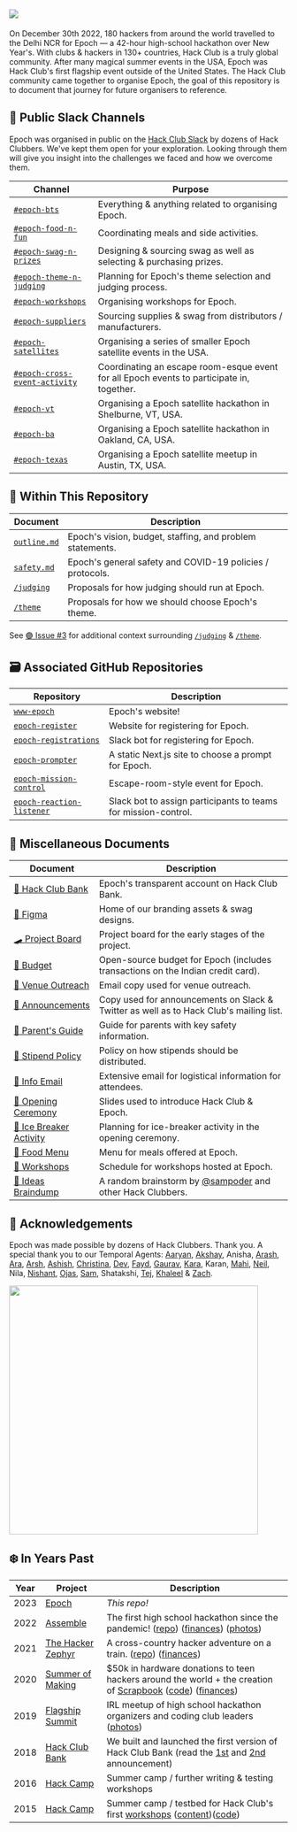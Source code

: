 <h1> <img src="https://user-images.githubusercontent.com/39828164/212313492-3a6be907-bea6-4056-816e-3da020a5dc31.jpg" /> </h1>

On December 30th 2022, 180 hackers from around the world travelled to the Delhi NCR for Epoch — a 42-hour high-school hackathon over New Year's. With clubs & hackers in 130+ countries, Hack Club is a truly global community. After many magical summer events in the USA, Epoch was Hack Club's first flagship event outside of the United States. The Hack Club community came together to organise Epoch, the goal of this repository is to document that journey for future organisers to reference.

## 💬 Public Slack Channels

Epoch was organised in public on the [Hack Club Slack](https://hackclub.com/slack) by dozens of Hack Clubbers. We've kept them open for your exploration. Looking through them will give you insight into the challenges we faced and how we overcome them. 

| Channel | Purpose |
| ------- | ------- |
| [`#epoch-bts`](https://hackclub.slack.com/archives/C044HSLSU06) | Everything & anything related to organising Epoch. |
| [`#epoch-food-n-fun`](https://hackclub.slack.com/archives/C048947LXHD) | Coordinating meals and side activities. |
| [`#epoch-swag-n-prizes`](https://hackclub.slack.com/archives/C048S4EMQE8) | Designing & sourcing swag as well as selecting & purchasing prizes. |
| [`#epoch-theme-n-judging`](https://hackclub.slack.com/archives/C048S4F1C9J) | Planning for Epoch's theme selection and judging process. |
| [`#epoch-workshops`](https://hackclub.slack.com/archives/C048PL8PRLJ) | Organising workshops for Epoch. |
| [`#epoch-suppliers`](https://hackclub.slack.com/archives/C04EMQG47B5) | Sourcing supplies & swag from distributors / manufacturers. |
| [`#epoch-satellites`](https://hackclub.slack.com/archives/C04BQJ3PXNW) | Organising a series of smaller Epoch satellite events in the USA. |
| [`#epoch-cross-event-activity`](https://hackclub.slack.com/archives/C04G5EMGERF) | Coordinating an escape room-esque event for all Epoch events to participate in, together. |
| [`#epoch-vt`](https://hackclub.slack.com/archives/C04BX4F6HGE) | Organising a Epoch satellite hackathon in Shelburne, VT, USA. |
| [`#epoch-ba`](https://hackclub.slack.com/archives/C04AKL9UKEY) | Organising a Epoch satellite hackathon in Oakland, CA, USA. |
| [`#epoch-texas`](https://hackclub.slack.com/archives/C04CGDDLC72) | Organising a Epoch satellite meetup in Austin, TX, USA. |

## 📌 Within This Repository

| Document | Description |
| ------- | ------- |
| [`outline.md`](/outline.md) | Epoch's vision, budget, staffing, and problem statements. |
| [`safety.md`](/safety.md)  | Epoch's general safety and COVID-19 policies / protocols. |
| [`/judging`](/judging) | Proposals for how judging should run at Epoch. |
| [`/theme`](/theme) | Proposals for how we should choose Epoch's theme. |

See [🟣 Issue #3](https://github.com/hackclub/epoch/issues/3) for additional context surrounding [`/judging`](/judging) & [`/theme`](/theme).

## 🗃️ Associated GitHub Repositories

| Repository | Description |
| ------- | ------- |
| [`www-epoch`](https://github.com/hackclub/www-epoch) | Epoch's website! |
| [`epoch-register`](https://github.com/hackclub/epoch-register)  | Website for registering for Epoch. |
| [`epoch-registrations`](https://github.com/hackclub/epoch-registrations)  | Slack bot for registering for Epoch. |
| [`epoch-prompter`](https://github.com/hackclub/epoch-prompter) | A static Next.js site to choose a prompt for Epoch. |
| [`epoch-mission-control`](https://github.com/hackclub/epoch-mission-control) | Escape-room-style event for Epoch. |
| [`epoch-reaction-listener`](https://github.com/hackclub/epoch-reaction-listener) | Slack bot to assign participants to teams for mission-control. |

## 📃 Miscellaneous Documents

| Document | Description |
| ------- | ------- |
| [🏦 Hack Club Bank](https://bank.hackclub.com/epoch) | Epoch's transparent account on Hack Club Bank. |
| [🎨 Figma](https://www.figma.com/file/jW5fmzrwUF4d6NZ2fHLRH9/Epoch?t=OISTk8mnHvlRwRpm-6) | Home of our branding assets & swag designs. |
| [🛹 Project Board](https://github.com/orgs/hackclub/projects/16) | Project board for the early stages of the project. |
| [🔢 Budget](https://docs.google.com/spreadsheets/d/1G-ukyf7spB8bfO9Mqnt8ks9swVIojfriPt1P4pEyWw4/edit?usp=sharing) | Open-source budget for Epoch (includes transactions on the Indian credit card). |
| [📃 Venue Outreach](https://docs.google.com/document/d/1OyN7rPeg5BE-lFz1G2p_Y0eLViYmgk-UaQ6vZvBN6Zo/edit?usp=sharing) | Email copy used for venue outreach. |
| [📃 Announcements](https://docs.google.com/document/d/1iDvmGILL0mb3I3r8DXbv9bhZ_ZjCVX7VsZwBEnpe7oQ/edit?usp=sharing) | Copy used for announcements on Slack & Twitter as well as to Hack Club's mailing list. |
| [📕 Parent's Guide](https://cloud-o944bwtfx-hack-club-bot.vercel.app/0a_parent_s_guide_to_epoch.pdf) | Guide for parents with key safety information. |
| [📃 Stipend Policy](https://docs.google.com/document/d/12uwVfoZG2AlfNkoSrzoIFcFAFfd179Qh2g-LSb4nG7Q/edit?usp=sharing) | Policy on how stipends should be distributed. |
| [📃 Info Email](https://docs.google.com/document/d/16k7oVQWzPIfnZbgzsTVHQytLhBBRKy6blP8y5lUTFvA/edit?usp=sharing) | Extensive email for logistical information for attendees. |
| [🎤 Opening Ceremony](https://cloud-f0hrhf8jz-hack-club-bot.vercel.app/0epoch_-_opening_ceremony.pdf) | Slides used to introduce Hack Club & Epoch. |
| [📃 Ice Breaker Activity](https://docs.google.com/document/d/1OjOJSO1UivsyRrd-4JwlujfhphFSD74Dr58KjLxbswo/edit?usp=sharing) | Planning for ice-breaker activity in the opening ceremony. |
| [📃 Food Menu](https://docs.google.com/document/d/19FevupqWtS-VegZIvK6CJYvfPIs5e84k6ooyjfkiVyU/edit?usp=sharing) | Menu for meals offered at Epoch. |
| [📃 Workshops](https://docs.google.com/document/d/1767Za1rQsNxqv9BwArpZ3wTSXIKsh75Wwn-tfR7Xt4E/edit) | Schedule for workshops hosted at Epoch. |
| [📃 Ideas Braindump](https://docs.google.com/document/d/1m-2JV8b4kXY3LRH5PC5FOWGPKVsN54WMkOiprX1iISU/edit?usp=sharing) | A random brainstorm by [@sampoder](https://github.com/sampoder) and other Hack Clubbers. |


## 🙏 Acknowledgements

Epoch was made possible by dozens of Hack Clubbers. Thank you. A special thank you to our Temporal Agents: 
[Aaryan](https://github.com/aaryanporwal), [Akshay](https://github.com/akshay-99h), Anisha, [Arash](https://github.com/arashnrim/), [Ara](https://github.com/tregsthedev), [Arsh](https://github.com/arshshrivastavaa), [Ashish](https://github.com/ashishdevo28), [Christina](https://github.com/christinaasquith), [Dev](https://github.com/devenjadhav), [Fayd](https://github.com/faisalsayed10), [Gaurav](https://github.com/yednapg), [Kara](https://github.com/karamassie), Karan, [Mahi](https://github.com/mahi-agarwal), [Neil](https://github.com/neiltheghosh), Nila, [Nishant](https://github.com/Nishant2907), [Ojas](https://github.com/0jas0jas), [Sam](https://github.com/sampoder), Shatakshi, [Tej](https://github.com/tejasag), [Khaleel](https://github.com/khalby786) & [Zach](https://github.com/zachlatta).

<img src="https://user-images.githubusercontent.com/39828164/212359840-ee3c10f6-ffea-41f6-8b11-a8343f4b36e4.jpg" width="450px" />

## ❄️ In Years Past

| Year | Project                                                            | Description                                                                                                                                                                                                                                                                           |
| ---- | ------------------------------------------------------------------ | ------------------------------------------------------------------------------------------------------------------------------------------------------------------------------------------------------------------------------------------------------------------------------------- |
| 2023 | [Epoch](https://epoch.hackclub.com)                          | _This repo!_                                                                                                                                                                                                                                                                          |
| 2022 | [Assemble](https://assemble.hackclub.com)                          | The first high school hackathon since the pandemic! ([repo](https://github.com/hackclub/assemble)) ([finances](https://bank.hackclub.com/assemble)) ([photos](https://hack.af/assemble-photos))                                                                                                                                                                                                                                                                        |
| 2021 | [The Hacker Zephyr](https://github.com/hackclub/the-hacker-zephyr) | A cross-country hacker adventure on a train. ([repo](https://github.com/hackclub/the-hacker-zephyr)) ([finances](https://bank.hackclub.com/zephyr))                                                                                                                                   |
| 2020 | [Summer of Making](https://summer.hackclub.com)                    | $50k in hardware donations to teen hackers around the world + the creation of [Scrapbook](https://scrapbook.hackclub.com) ([code](https://github.com/hackclub/scrapbook)) ([finances](https://bank.hackclub.com/summer-of-making))                                                    |
| 2019 | [Flagship Summit](https://flagship.hackclub.com)                   | IRL meetup of high school hackathon organizers and coding club leaders ([photos](https://photos.google.com/share/AF1QipO3hb2mN-Q16icE-M16d-06uHyXLmvd3Rw6b_f_oosfAX9SnOvnouPOyO79P7pR7Q?key=anphZTNFUERPWXV3YnJQV2VzVVVFMFFVcGRDc3hB))                                                |
| 2018 | [Hack Club Bank](https://hackclub.com/bank/)                       | We built and launched the first version of Hack Club Bank (read the [1st](https://medium.com/hackclub/hack-club-bank-a-bank-for-student-hackers-e5d894ea5375) and [2nd](https://medium.com/hackclub/hack-club-bank-is-now-live-for-everyone-including-you-884f7f54836f) announcement) |
| 2016 | [Hack Camp](https://github.com/hackclub/camp/tree/master/2016)     | Summer camp / further writing & testing workshops                                                                                                                                                                                                                                     |
| 2015 | [Hack Camp](https://github.com/hackclub/camp/tree/master/2015)     | Summer camp / testbed for Hack Club's first [workshops](https://workshops.hackclub.com) ([content](https://github.com/hackclub/hackclub/tree/main/workshops#readme))([code](https://github.com/hackclub/workshops))                                                                   |
